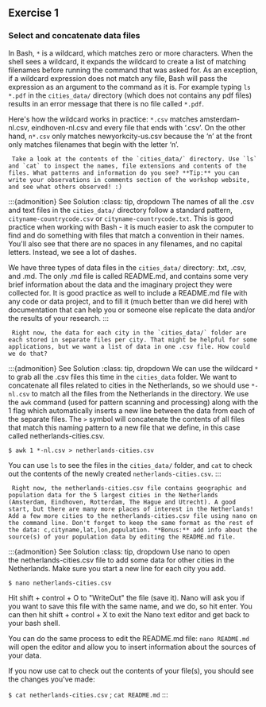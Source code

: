 ## Exercise 1

### Select and concatenate data files

In Bash, `*` is a wildcard, which matches zero or more characters. When the shell sees a wildcard, it expands the wildcard to create a list of matching filenames before running the command that was asked for. As an exception, if a wildcard expression does not match any file, Bash will pass the expression as an argument to the command as it is. For example typing `ls *.pdf` in the `cities_data/` directory (which does not contains any pdf files) results in an error message that there is no file called `*.pdf`. 

Here's how the wildcard works in practice: `*.csv` matches amsterdam-nl.csv, eindhoven-nl.csv and every file that ends with ‘.csv’. On the other hand, `n*.csv` only matches newyorkcity-us.csv because the ‘n’ at the front only matches filenames that begin with the letter ‘n’.

```{admonition} Exercise: Explore data files
 Take a look at the contents of the `cities_data/` directory. Use `ls` and `cat` to inspect the names, file extensions and contents of the files. What patterns and information do you see? **Tip:** you can write your observations in comments section of the workshop website, and see what others observed! :) 
```

:::{admonition} See Solution
:class: tip, dropdown
The names of all the .csv and text files in the `cities_data/` directory follow a standard pattern, `cityname-countrycode.csv` or `cityname-countrycode.txt`. This is good practice when working with Bash - it is much easier to ask the computer to find and do something with files that match a convention in their names. You'll also see that there are no spaces in any filenames, and no capital letters. Instead, we see a lot of dashes.

We have three types of data files in the `cities_data/` directory: .txt, .csv, and .md. The only .md file is called README.md, and contains some very brief information about the data and the imaginary project they were collected for. It is good practice as well to include a README.md file with any code or data project, and to fill it (much better than we did here) with documentation that can help you or someone else replicate the data and/or the results of your research. 
:::

```{admonition} Exercise: Select and concatenate data files
 Right now, the data for each city in the `cities_data/` folder are each stored in separate files per city. That might be helpful for some applications, but we want a list of data in one .csv file. How could we do that?
```

:::{admonition} See Solution
:class: tip, dropdown
We can use the wildcard `*` to grab all the .csv files this time in the `cities_data` folder. We want to concatenate all files related to cities in the Netherlands, so we should use `*-nl.csv` to match all the files from the Netherlands in the directory. We use the `awk` command (used for pattern scanning and processing) along with the 1 flag which automatically inserts a new line between the data from each of the separate files. The `>` symbol will concatenate the contents of all files that match this naming pattern to a new file that we define, in this case called netherlands-cities.csv.

`$ awk 1 *-nl.csv > netherlands-cities.csv`

You can use `ls` to see the files in the `cities_data/` folder, and `cat` to check out the contents of the newly created `netherlands-cities.csv`.
:::

```{admonition} Exercise: add data to netherlands-cities.csv
 Right now, the netherlands-cities.csv file contains geographic and population data for the 5 largest cities in the Netherlands (Amsterdam, Eindhoven, Rotterdam, The Hague and Utrecht). A good start, but there are many more places of interest in the Netherlands! Add a few more cities to the netherlands-cities.csv file using nano on the command line. Don't forget to keep the same format as the rest of the data: c,cityname,lat,lon,population. **Bonus:** add info about the source(s) of your population data by editing the README.md file.
```
:::{admonition} See Solution
:class: tip, dropdown
Use nano to open the netherlands-cities.csv file to add some data for other cities in the Netherlands. Make sure you start a new line for each city you add.

`$ nano netherlands-cities.csv`

Hit shift + control + O to "WriteOut" the file (save it). Nano will ask you if you want to save this file with the same name, and we do, so hit enter. You can then hit shift + control + X to exit the Nano text editor and get back to your bash shell.

You can do the same process to edit the README.md file: `nano README.md` will open the editor and allow you to insert information about the sources of your data.

If you now use cat to check out the contents of your file(s), you should see the changes you've made:

`$ cat netherlands-cities.csv` ; `cat README.md`
:::